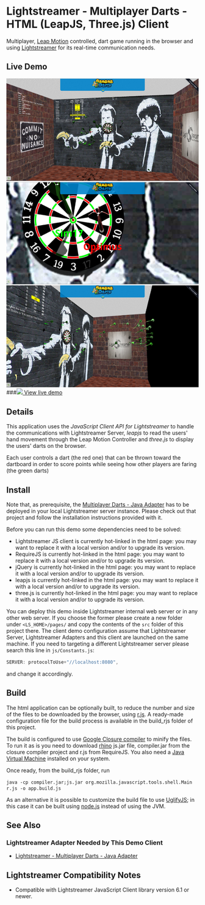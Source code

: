 # Lightstreamer - Multiplayer Darts - HTML (LeapJS, Three.js) Client #
<!-- START DESCRIPTION bananadarts-client-javascript -->

Multiplayer, [Leap Motion](https://www.leapmotion.com/) controlled, dart game running in the browser and using 
[Lightstreamer](http://www.lightstreamer.com) for its real-time communication needs. 

## Live Demo

[![screenshot](screenshot1.png)](http://demos.lightstreamer.com/BananaDarts/)<br>
[![screenshot](screenshot2.png)](http://demos.lightstreamer.com/BananaDarts/)<br>
[![screenshot](screenshot3.png)](http://demos.lightstreamer.com/BananaDarts/)<br>
###[![](http://demos.lightstreamer.com/site/img/play.png) View live demo](http://demos.lightstreamer.com/BananaDarts)

## Details

This application uses the *JavaScript Client API for Lightstreamer* to handle the communications with Lightstreamer Server, *leapjs* to read the users' hand movement through the Leap Motion Controller and
*three.js* to display the users' darts on the browser.

Each user controls a dart (the red one) that can be thrown toward the dartboard in order to score points while seeing how other players are faring (the green darts)

<!-- END DESCRIPTION bananadarts-client-javascript -->

## Install

Note that, as prerequisite, the [Multiplayer Darts - Java Adapter](https://github.com/Weswit/BananaDarts-adapter-java) has to be deployed in your local Lightstreamer server instance. Please check out that project and follow the installation instructions provided with it.

Before you can run this demo some dependencies need to be solved:

-  Lightstreamer JS client is currently hot-linked in the html page: you may want to replace it with a local version and/or to upgrade its version.
-  RequireJS is currently hot-linked in the html page: you may want to replace it with a local version and/or to upgrade its version.
-  jQuery is currently hot-linked in the html page: you may want to replace it with a local version and/or to upgrade its version.
-  leapjs is currently hot-linked in the html page: you may want to replace it with a local version and/or to upgrade its version.
-  three.js is currently hot-linked in the html page: you may want to replace it with a local version and/or to upgrade its version.

You can deploy this demo inside Lightstreamer internal web server or in any other web server.
If you choose the former please create a new folder under `<LS_HOME>/pages/` and copy the contents of the `src` folder of this project there.
The client demo configuration assume that Lightstreamer Server, Lightstreamer Adapters and this client are launched on the same machine.
If you need to targeting a different Lightstreamer server please search this line in `js/Constants.js`:
```js
SERVER: protocolToUse+"//localhost:8080",
```
and change it accordingly.

## Build

The html application can be optionally built, to reduce the number and size of the files to be downloaded by the browser, using [r.js](http://requirejs.org/docs/optimization.html).
A ready-made configuration file for the build process is available in the build_rjs folder of this project.

The build is configured to use [Google Closure compiler](https://code.google.com/p/closure-compiler/) to minify the files. To run it as is you need to download 
[rhino](https://developer.mozilla.org/en-US/docs/Rhino) js.jar file, compiler.jar from the closure compiler project and r.js from RequireJS. You also need a [Java Virtual 
Machine](https://www.java.com/en/download/) installed on your system.

Once ready, from the build_rjs folder, run
```
java -cp compiler.jar;js.jar org.mozilla.javascript.tools.shell.Main r.js -o app.build.js
```

As an alternative it is possible to customize the build file to use [UglifyJS](https://github.com/mishoo/UglifyJS2); in this case it can be built using [node.js](http://nodejs.org/) instead of using the JVM.


## See Also

### Lightstreamer Adapter Needed by This Demo Client
<!-- START RELATED_ENTRIES -->

* [Lightstreamer - Multiplayer Darts - Java Adapter](https://github.com/Weswit/BananaDarts-adapter-java)

<!-- END RELATED_ENTRIES -->

## Lightstreamer Compatibility Notes

* Compatible with Lightstreamer JavaScript Client library version 6.1 or newer.

